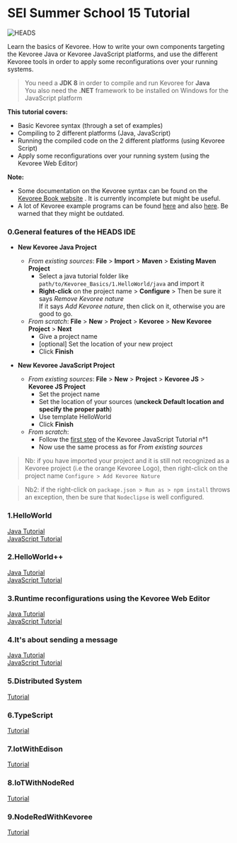 SEI Summer School 15 Tutorial
===

![HEADS](http://heads-project.eu/sites/default/files/heads_large.png)

Learn the basics of Kevoree. How to write your own components targeting the Kevoree Java or Kevoree JavaScript platforms, and use the different Kevoree tools in order to apply some reconfigurations over your running systems.

> You need a **JDK 8** in order to compile and run Kevoree for **Java**  
> You also need the **.NET** framework to be installed on Windows for the JavaScript platform


**This tutorial covers:**

* Basic Kevoree syntax (through a set of examples)
* Compiling to 2 different platforms (Java, JavaScript)
* Running the compiled code on the 2 different platforms (using Kevoree Script)
* Apply some reconfigurations over your running system (using the Kevoree Web Editor)

**Note:**

* Some documentation on the Kevoree syntax can be found on the [Kevoree Book website](http://kevoree.github.io/kevoree-book/) . It is currently incomplete but might be useful.
* A lot of Kevoree example programs can be found [here](https://github.com/kevoree/kevoree-library) and also [here](https://github.com/kevoree/kevoree-samples). Be warned that they might be outdated.

### 0.General features of the HEADS IDE
  - **New Kevoree Java Project**
    - *From existing sources*: **File** > **Import** > **Maven** > **Existing Maven Project**  
      - Select a java tutorial folder like  `path/to/Kevoree_Basics/1.HelloWorld/java` and import it  
      - **Right-click** on the project name > **Configure** > Then be sure it says *Remove Kevoree nature*  
        If it says *Add Kevoree nature*, then click on it, otherwise you are good to go.
    - *From scratch*: **File** > **New** > **Project** > **Kevoree** > **New Kevoree Project** > **Next**  
      - Give a project name
      - [optional] Set the location of your new project
      - Click **Finish**


  - **New Kevoree JavaScript Project**  
    - *From existing sources*: **File** > **New** > **Project** > **Kevoree JS** > **Kevoree JS Project**  
      - Set the project name
      - Set the location of your sources (**unckeck Default location and specify the proper path**)
      - Use template HelloWorld
      - Click **Finish**
    - *From scratch*:
      - Follow the [first step](https://github.com/barais/SEISummerSchool/tree/master/2.Kevoree_Basics/1.HelloWorld/js) of the Kevoree JavaScript Tutorial n°1
      - Now use the same process as for *From existing sources*


> Nb: if you have imported your project and it is still not recognized as a Kevoree project (i.e the orange Kevoree Logo), then right-click on the project name  `Configure > Add Kevoree Nature`

> Nb2: if the right-click on `package.json > Run as > npm install` throws an exception, then be sure that `Nodeclipse` is well configured.

### 1.HelloWorld
[Java Tutorial](https://github.com/barais/SEISummerSchool/tree/master/2.Kevoree_Basics/1.HelloWorld/java)  
[JavaScript Tutorial](https://github.com/barais/SEISummerSchool/tree/master/2.Kevoree_Basics/1.HelloWorld/js)

### 2.HelloWorld++
[Java Tutorial](https://github.com/barais/SEISummerSchool/tree/master/2.Kevoree_Basics/2.HelloWorld++/java)  
[JavaScript Tutorial](https://github.com/barais/SEISummerSchool/tree/master/2.Kevoree_Basics/2.HelloWorld++/js)

### 3.Runtime reconfigurations using the Kevoree Web Editor
[Java Tutorial](https://github.com/barais/SEISummerSchool/tree/master/2.Kevoree_Basics/3.Runtime_Reconfigurations/java)  
[JavaScript Tutorial](https://github.com/barais/SEISummerSchool/tree/master/2.Kevoree_Basics/3.Runtime_Reconfigurations/js)

### 4.It's about sending a message
[Java Tutorial](https://github.com/barais/SEISummerSchool/tree/master/2.Kevoree_Basics/4.Its_About_Sending_A_Message/java)  
[JavaScript Tutorial](https://github.com/barais/SEISummerSchool/tree/master/2.Kevoree_Basics/4.Its_About_Sending_A_Message/js)

### 5.Distributed System
[Tutorial](https://github.com/barais/SEISummerSchool/tree/master/2.Kevoree_Basics/5.Distributed_System)

### 6.TypeScript
[Tutorial](https://github.com/barais/SEISummerSchool/tree/master/2.Kevoree_Basics/6.TypeScript)

### 7.IotWithEdison
[Tutorial](https://github.com/barais/SEISummerSchool/tree/master/2.Kevoree_Basics/7.IotWithEdison)

### 8.IoTWithNodeRed
[Tutorial](https://github.com/barais/SEISummerSchool/tree/master/2.Kevoree_Basics/8.IoTWithNodeRed)

### 9.NodeRedWithKevoree
[Tutorial](https://github.com/barais/SEISummerSchool/tree/master/2.Kevoree_Basics/9.NodeRedWithKevoree)
